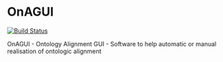 # OnAGUI 

[![Build Status](https://travis-ci.org/lmazuel/onagui.svg?branch=master)](https://travis-ci.org/lmazuel/onagui)

OnAGUI - Ontology Alignment GUI - Software to help automatic or manual realisation of ontologic alignment
